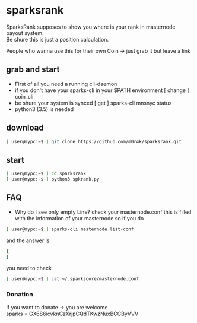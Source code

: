 # sparksrank

SparksRank supposes to show you where is your rank in masternode payout system.  
Be shure this is just a position calculation.  

People who wanna use this for their own Coin -> just grab it but leave a link

## grab and start
- First of all you need a running cli-daemon 
- if you don't have your sparks-cli in your $PATH environment [ change ] coin_cli
- be shure your system is synced [ get ] sparks-cli mnsnyc status
- python3 (3.5) is needed

## download
```bash
[ user@mypc:~$ ] git clone https://github.com/m0r4k/sparksrank.git
```
## start
```bash
[ user@mypc:~$ ] cd sparksrank
[ user@mypc:~$ ] python3 spkrank.py
```


## FAQ
- Why do I see only empty Line?
  check your masternode.conf this is filled with the information of your masternode
  so if you do 
  
```bash
[ user@mypc:~$ ] sparks-cli masternode list-conf
```
   and the answer is
   
```bash
{
}
```
  you need to check

```bash
[ user@mypc:~$ ] cat ~/.sparkscore/masternode.conf
```

### Donation
If you want to donate -> you are welcome  
sparks = GX6S6icvknCzXrjpCQdTKwzNuxBCCByVVV
